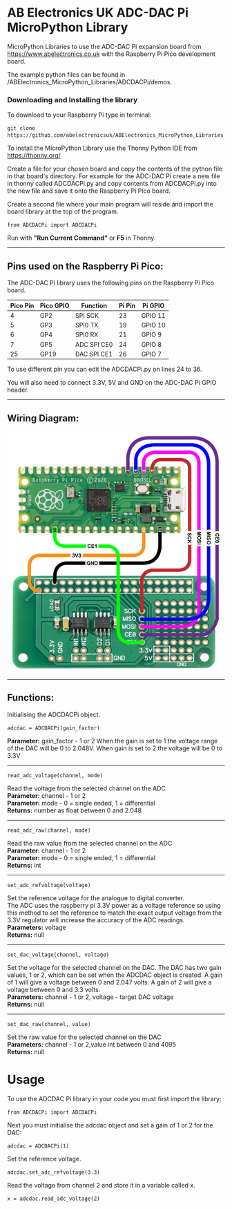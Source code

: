 AB Electronics UK ADC-DAC Pi MicroPython Library
=====

MicroPython Libraries to use the ADC-DAC Pi expansion board from https://www.abelectronics.co.uk with the Raspberry Pi Pico development board.

The example python files can be found in /ABElectronics_MicroPython_Libraries/ADCDACPi/demos.

### Downloading and Installing the library

To download to your Raspberry Pi type in terminal: 

```
git clone https://github.com/abelectronicsuk/ABElectronics_MicroPython_Libraries.git
```

To install the MicroPython Library use the Thonny Python IDE from https://thonny.org/

Create a file for your chosen board and copy the contents of the python file in that board's directory. For example for the ADC-DAC Pi create a new file in thonny called ADCDACPi.py and copy contents from  ADCDACPi.py into the new file and save it onto the Raspberry Pi Pico board.

Create a second file where your main program will reside and import the board library at the top of the program.  


```
from ADCDACPi import ADCDACPi
```

Run with **"Run Current Command"** or **F5** in Thonny.  

---

Pins used on the Raspberry Pi Pico:
----------

The ADC-DAC Pi library uses the following pins on the Raspberry Pi Pico board.

| Pico Pin | Pico GPIO| Function     | Pi Pin  | Pi GPIO |
|----------|----------|--------------|---------|---------|
| 4        | GP2      | SPI SCK      | 23      | GPIO 11 |
| 5        | GP3      | SPI0 TX      | 19      | GPIO 10 |
| 6        | GP4      | SPI0 RX      | 21      | GPIO 9  |
| 7        | GP5      | ADC SPI CE0  | 24      | GPIO 8  |
| 25       | GP19     | DAC SPI CE1  | 26      | GPIO 7  |

To use different pin you can edit the ADCDACPi.py on lines 24 to 36.  

You will also need to connect 3.3V, 5V and GND on the ADC-DAC Pi GPIO header.  

---

Wiring Diagram:
----------
![Connecting the ADC DAC Pi to a Pico!](https://github.com/abelectronicsuk/ABElectronics_MicroPython_Libraries/raw/main/images/picoadcdacpi.png "Connecting the ADC DAC Pi to a Pico")

---

Functions:
----------

Initialising the ADCDACPi object.  
```
adcdac = ADCDACPi(gain_factor)
```
**Parameter:** gain_factor - 1 or 2
When the gain is set to 1 the voltage range of the DAC will be 0 to 2.048V.  When gain is set to 2 the voltage will be 0 to 3.3V  

---
```
read_adc_voltage(channel, mode) 
```
Read the voltage from the selected channel on the ADC  
**Parameter:** channel - 1 or 2  
**Parameter:** mode - 0 = single ended, 1 = differential  
**Returns:** number as float between 0 and 2.048

---
```
read_adc_raw(channel, mode) 
```
Read the raw value from the selected channel on the ADC  
**Parameter:** channel - 1 or 2  
**Parameter:** mode - 0 = single ended, 1 = differential  
**Returns:** int  

---
```
set_adc_refvoltage(voltage)
```
Set the reference voltage for the analogue to digital converter.  
The ADC uses the raspberry pi 3.3V power as a voltage reference so using this method to set the reference to match the exact output voltage from the 3.3V regulator will increase the accuracy of the ADC readings.  
**Parameters:** voltage  
**Returns:** null  

---
```
set_dac_voltage(channel, voltage)
```
Set the voltage for the selected channel on the DAC.  The DAC has two gain values, 1 or 2, which can be set when the ADCDAC object is created.  A gain of 1 will give a voltage between 0 and 2.047 volts.  A gain of 2 will give a voltage between 0 and 3.3 volts.  
**Parameters:** channel - 1 or 2,  voltage - target DAC voltage  
**Returns:** null 

---
```
set_dac_raw(channel, value)
```
Set the raw value for the selected channel on the DAC  
**Parameters:** channel - 1 or 2,value int between 0 and 4095  
**Returns:** null 

Usage
====

To use the ADCDAC Pi library in your code you must first import the library:
```
from ADCDACPi import ADCDACPi
```
Next you must initialise the adcdac object and set a gain of 1 or 2 for the DAC:
```
adcdac = ADCDACPi(1)
```
Set the reference voltage.
```
adcdac.set_adc_refvoltage(3.3)
```
Read the voltage from channel 2 and store it in a variable called x.
```
x = adcdac.read_adc_voltage(2)
```
